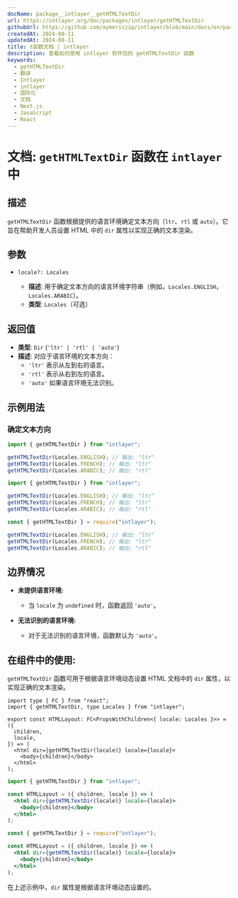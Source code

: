 ```yaml
---
docName: package__intlayer__getHTMLTextDir
url: https://intlayer.org/doc/packages/intlayer/getHTMLTextDir
githubUrl: https://github.com/aymericzip/intlayer/blob/main/docs/en/packages/intlayer/getHTMLTextDir.md
createdAt: 2024-08-11
updatedAt: 2024-08-11
title: t函数文档 | intlayer
description: 查看如何使用 intlayer 软件包的 getHTMLTextDir 函数
keywords:
  - getHTMLTextDir
  - 翻译
  - Intlayer
  - intlayer
  - 国际化
  - 文档
  - Next.js
  - JavaScript
  - React
---
```


# 文档: `getHTMLTextDir` 函数在 `intlayer` 中

## 描述

`getHTMLTextDir` 函数根据提供的语言环境确定文本方向（`ltr`、`rtl` 或 `auto`）。它旨在帮助开发人员设置 HTML 中的 `dir` 属性以实现正确的文本渲染。

## 参数

- `locale?: Locales`

  - **描述**: 用于确定文本方向的语言环境字符串（例如，`Locales.ENGLISH`，`Locales.ARABIC`）。
  - **类型**: `Locales`（可选）

## 返回值

- **类型**: `Dir` (`'ltr' | 'rtl' | 'auto'`)
- **描述**: 对应于语言环境的文本方向：
  - `'ltr'` 表示从左到右的语言。
  - `'rtl'` 表示从右到左的语言。
  - `'auto'` 如果语言环境无法识别。

## 示例用法

### 确定文本方向

```typescript codeFormat="typescript"
import { getHTMLTextDir } from "intlayer";

getHTMLTextDir(Locales.ENGLISH); // 输出: "ltr"
getHTMLTextDir(Locales.FRENCH); // 输出: "ltr"
getHTMLTextDir(Locales.ARABIC); // 输出: "rtl"
```

```javascript codeFormat="esm"
import { getHTMLTextDir } from "intlayer";

getHTMLTextDir(Locales.ENGLISH); // 输出: "ltr"
getHTMLTextDir(Locales.FRENCH); // 输出: "ltr"
getHTMLTextDir(Locales.ARABIC); // 输出: "rtl"
```

```javascript codeFormat="commonjs"
const { getHTMLTextDir } = require("intlayer");

getHTMLTextDir(Locales.ENGLISH); // 输出: "ltr"
getHTMLTextDir(Locales.FRENCH); // 输出: "ltr"
getHTMLTextDir(Locales.ARABIC); // 输出: "rtl"
```

## 边界情况

- **未提供语言环境:**

  - 当 `locale` 为 `undefined` 时，函数返回 `'auto'`。

- **无法识别的语言环境:**
  - 对于无法识别的语言环境，函数默认为 `'auto'`。

## 在组件中的使用:

`getHTMLTextDir` 函数可用于根据语言环境动态设置 HTML 文档中的 `dir` 属性，以实现正确的文本渲染。

```tsx codeFormat="typescript"
import type { FC } from "react";
import { getHTMLTextDir, type Locales } from "intlayer";

export const HTMLLayout: FC<PropsWithChildren<{ locale: Locales }>> = ({
  children,
  locale,
}) => (
  <html dir={getHTMLTextDir(locale)} locale={locale}>
    <body>{children}</body>
  </html>
);
```

```jsx codeFormat="esm"
import { getHTMLTextDir } from "intlayer";

const HTMLLayout = ({ children, locale }) => (
  <html dir={getHTMLTextDir(locale)} locale={locale}>
    <body>{children}</body>
  </html>
);
```

```jsx codeFormat="commonjs"
const { getHTMLTextDir } = require("intlayer");

const HTMLLayout = ({ children, locale }) => (
  <html dir={getHTMLTextDir(locale)} locale={locale}>
    <body>{children}</body>
  </html>
);
```

在上述示例中，`dir` 属性是根据语言环境动态设置的。
